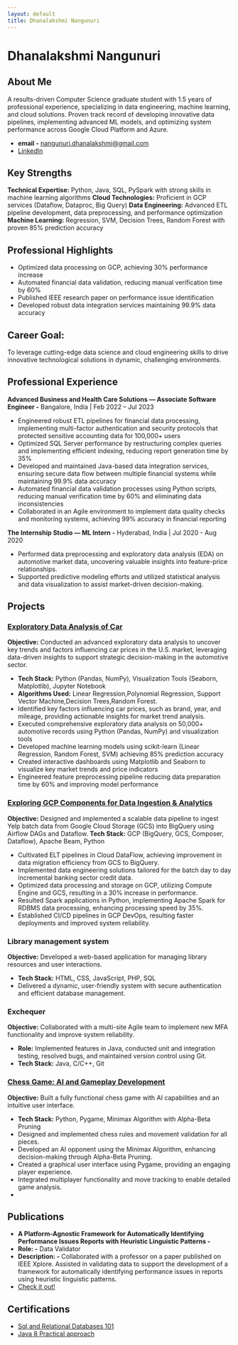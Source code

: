 ```yaml
---
layout: default
title: Dhanalakshmi Nangunuri
---
```


# Dhanalakshmi Nangunuri

## About Me
A results-driven Computer Science graduate student with 1.5 years of professional experience, specializing in data engineering, machine learning, and cloud solutions. Proven track record of developing innovative data pipelines, implementing advanced ML models, and optimizing system performance across Google Cloud Platform and Azure.

- **email -** nangunuri.dhanalakshmi@gmail.com
- [LinkedIn](https://www.linkedin.com/in/dhanalakshmi-nangunuri/)

## Key Strengths
**Technical Expertise:** Python, Java, SQL, PySpark with strong skills in machine learning algorithms
**Cloud Technologies:** Proficient in GCP services (Dataflow, Dataproc, Big Query)
**Data Engineering:** Advanced ETL pipeline development, data preprocessing, and performance optimization
**Machine Learning:** Regression, SVM, Decision Trees, Random Forest with proven 85% prediction accuracy

## Professional Highlights
- Optimized data processing on GCP, achieving 30% performance increase
- Automated financial data validation, reducing manual verification time by 60%
- Published IEEE research paper on performance issue identification
- Developed robust data integration services maintaining 99.9% data accuracy

## Career Goal: 
To leverage cutting-edge data science and cloud engineering skills to drive innovative technological solutions in dynamic, challenging environments.

## Professional Experience

**Advanced Business and Health Care Solutions — Associate Software Engineer -** Bangalore, India | Feb 2022 – Jul 2023 
-	Engineered robust ETL pipelines for financial data processing, implementing multi-factor authentication and security protocols that protected sensitive accounting data for 100,000+ users
-	Optimized SQL Server performance by restructuring complex queries and implementing efficient indexing, reducing report generation time by 35%
-	Developed and maintained Java-based data integration services, ensuring secure data flow between multiple financial systems while maintaining 99.9% data accuracy
-	Automated financial data validation processes using Python scripts, reducing manual verification time by 60% and eliminating data inconsistencies
- Collaborated in an Agile environment to implement data quality checks and monitoring systems, achieving 99% accuracy in financial reporting

**The Internship Studio — ML Intern -** Hyderabad, India | Jul 2020 - Aug 2020 
- Performed data preprocessing and exploratory data analysis (EDA) on automotive market data, uncovering valuable insights into feature-price relationships.
- Supported predictive modeling efforts and utilized statistical analysis and data visualization to assist market-driven decision-making.

## Projects

### [Exploratory Data Analysis of Car](https://github.com/DhanaLakshmi2000/EDA_OF_CAR) 
**Objective:** Conducted an advanced exploratory data analysis to uncover key trends and factors influencing car prices in the U.S. market, leveraging data-driven insights to support strategic decision-making in the automotive sector.
- **Tech Stack:** Python (Pandas, NumPy), Visualization Tools (Seaborn, Matplotlib), Jupyter Notebook
- **Algorithms Used:** Linear Regression,Polynomial Regression, Support Vector Machine,Decision Trees,Random Forest.
- Identified key factors influencing car prices, such as brand, year, and mileage, providing actionable insights for market trend analysis.
- Executed comprehensive exploratory data analysis on 50,000+ automotive records using Python (Pandas, NumPy) and visualization tools
- Developed machine learning models using scikit-learn (Linear Regression, Random Forest, SVM) achieving 85% prediction accuracy
- Created interactive dashboards using Matplotlib and Seaborn to visualize key market trends and price indicators
- Engineered feature preprocessing pipeline reducing data preparation time by 60% and improving model performance


### [Exploring GCP Components for Data Ingestion & Analytics](https://docs.google.com/document/d/1I1qZivY2eeWfimANRpndZVb44Ti-bAqFSTgPSqB-YH4/edit?usp=sharing)
**Objective:** Designed and implemented a scalable data pipeline to ingest Yelp batch data from Google Cloud Storage (GCS) into BigQuery using Airflow DAGs and Dataflow. 
**Tech Stack:** GCP (BigQuery, GCS, Composer, Dataflow), Apache Beam, Python
- Cultivated ELT pipelines in Cloud DataFlow, achieving improvement in data migration efficiency from GCS to BigQuery.
-	Implemented data engineering solutions tailored for the batch day to day incremental banking sector credit data.
-	Optimized data processing and storage on GCP, utilizing Compute Engine and GCS, resulting in a 30% increase in performance.
-	Resulted Spark applications in Python, implementing Apache Spark for RDBMS data processing, enhancing processing speed by 35%.
-	Established CI/CD pipelines in GCP DevOps, resulting faster deployments and improved system reliability.

### Library management system
**Objective:** Developed a web-based application for managing library resources and user interactions.
- **Tech Stack:** HTML, CSS, JavaScript, PHP, SQL
- Delivered a dynamic, user-friendly system with secure authentication and efficient database management.

### Exchequer
**Objective:** Collaborated with a multi-site Agile team to implement new MFA functionality and improve system reliability.
- **Role:** Implemented features in Java, conducted unit and integration testing, resolved bugs, and maintained version control using Git.
- **Tech Stack:** Java, C/C++, Git

### [Chess Game: AI and Gameplay Development](https://github.com/DhanaLakshmi2000/chess)
**Objective:** Built a fully functional chess game with AI capabilities and an intuitive user interface.
- **Tech Stack:** Python, Pygame, Minimax Algorithm with Alpha-Beta Pruning
- Designed and implemented chess rules and movement validation for all pieces.
- Developed an AI opponent using the Minimax Algorithm, enhancing decision-making through Alpha-Beta Pruning.
- Created a graphical user interface using Pygame, providing an engaging player experience.
- Integrated multiplayer functionality and move tracking to enable detailed game analysis.
- 
## Publications

- **A Platform-Agnostic Framework for Automatically Identifying Performance Issues Reports with Heuristic Linguistic Patterns -**
 -  **Role: -** Data Validator
  - **Description: -** Collaborated with a professor on a paper published on IEEE Xplore. Assisted in validating data to support the development of a framework for automatically identifying performance issues in reports using heuristic linguistic patterns.
- [Check it out!](https://ieeexplore.ieee.org/abstract/document/10504708)

## Certifications

- [Sql and Relational Databases 101 ](https://courses.cognitiveclass.ai/certificates/4b37b68f2359422e9876e95af1a797de)
- [Java 8 Practical approach](https://www.udemy.com/certificate/UC-f32165eb-82ec-4bb6-a45a-99e925195897/)
